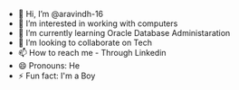 - 👋 Hi, I’m @aravindh-16
- 👀 I’m interested in working with computers
- 🌱 I’m currently learning Oracle Database Administaration
- 💞️ I’m looking to collaborate on Tech
- 📫 How to reach me - Through Linkedin
- 😄 Pronouns: He
- ⚡ Fun fact: I'm a Boy

<!---
aravindh-16/aravindh-16 is a ✨ special ✨ repository because its `README.md` (this file) appears on your GitHub profile.
You can click the Preview link to take a look at your changes.
--->
